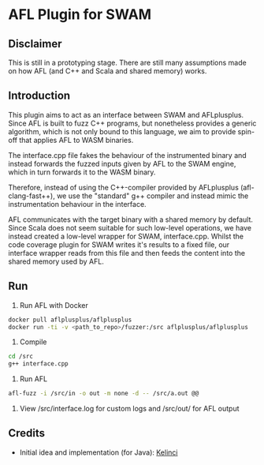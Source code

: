 # AFL Plugin for SWAM

## Disclaimer

This is still in a prototyping stage. There are still many assumptions made on how AFL (and C++ and Scala and shared memory) works.

## Introduction

This plugin aims to act as an interface between SWAM and AFLplusplus. Since AFL is built to fuzz C++ programs, but nonetheless provides a generic algorithm, which is not only bound to this language, we aim to provide spin-off that applies AFL to WASM binaries.

The interface.cpp file fakes the behaviour of the instrumented binary and instead forwards the fuzzed inputs given by AFL to the SWAM engine, which in turn forwards it to the WASM binary.

Therefore, instead of using the C++-compiler provided by AFLplusplus (afl-clang-fast++), we use the "standard" g++ compiler and instead mimic the instrumentation behaviour in the interface.

AFL communicates with the target binary with a shared memory by default. Since Scala does not seem suitable for such low-level operations, we have instead created a low-level wrapper for SWAM, interface.cpp. Whilst the code coverage plugin for SWAM writes it's results to a fixed file, our interface wrapper reads from this file and then feeds the content into the shared memory used by AFL.

## Run

1. Run AFL with Docker

```bash
docker pull aflplusplus/aflplusplus
docker run -ti -v <path_to_repo>/fuzzer:/src aflplusplus/aflplusplus
```

1. Compile

```bash
cd /src
g++ interface.cpp
```

1. Run AFL

```bash
afl-fuzz -i /src/in -o out -m none -d -- /src/a.out @@
```

1. View /src/interface.log for custom logs and /src/out/ for AFL output

## Credits

- Initial idea and implementation (for Java): [Kelinci](https://github.com/isstac/kelinci)
